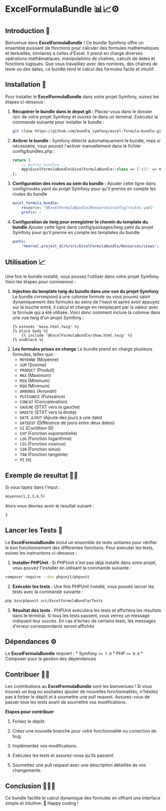 # ExcelFormulaBundle 📊📈⚙️

## Introduction 🌟

Bienvenue dans **ExcelFormulaBundle** ! Ce bundle Symfony offre un ensemble puissant de fonctions pour calculer des formules mathématiques et textuelles, similaires à celles d'Excel. Il prend en charge diverses opérations mathématiques, manipulations de chaînes, calculs de dates et fonctions logiques. Que vous travailliez avec des nombres, des chaînes de texte ou des dates, ce bundle rend le calcul des formules facile et intuitif.

## Installation 🚀

Pour installer le **ExcelFormulaBundle** dans votre projet Symfony, suivez les étapes ci-dessous :

1. **Récupérer le bundle dans le depot git :**
    Placez-vous dans le dossier /src de votre projet Symfony et ouvrez-le dans un terminal. Exécutez la commande suivante pour installer le bundle :
    ```bash
    git clone https://github.com/bundle_symfony/excel-formula-bundle.git
    
2. **Activer le bundle :** 
    Symfony détecte automatiquement le bundle, mais si nécessaire, vous pouvez l'activer manuellement dans le fichier config/bundles.php :
    ```php
    return [
        // Autres bundles...
        App\ExcelFormulaBundle\ExcelFormulaBundle::class => ['all' => true],
    ];
3. **Configuration des routes au sein du bundle :**
    Ajouter cette ligne dans config/routes.yaml du projet Symfony pour qu'il prenne en compte les routes du bundle
    ```yaml
    excel_formula_bundle:
        resource: "@ExcelFormulaBundle/Resources/config/routes.yaml"
        prefix: /
4. **Configuration de twig pour enregistrer le chemin du template du bundle**
    Ajouter cette ligne dans config/packages/twig.yaml du projet Symfony pour qu'il prenne en compte les templates du bundle
    ```yaml
    paths:
        '%kernel.project_dir%/src/ExcelFormulaBundle/Resources/views': ExcelFormulaBundle

## Utilisation 📈

Une fois le bundle installé, vous pouvez l'utiliser dans votre projet Symfony. Voici les étapes pour commencer :

1. **Injection du template twig du bundle dans une vue du projet Symfony**
    Le bundle correspond à une colonne formule ou vous pouvez saisir dynamiquement des formules au seins de l'input et après avoir appuyez sur la touche entré, il calcul et change en remplaçant par la valeur avec la formule qui a été utilisée. Voici donc comment inclure la colonne dans une vue twig d'un projet Symfony :
    ```twig
    {% extends 'base.html.twig' %}
    {% block body %}
        {% include '@ExcelFormulaBundle/show.html.twig' %}
    {% endblock %}

2. **Les formules prises en charge**
    Le bundle prend en charge plusieurs formules, telles que :
    * `MOYENNE` (Moyenne)
    * `SUM` (Somme)
    * `PRODUCT` (Produit)
    * `MAX` (Maximum)
    * `MIN` (Minimum)
    * `MIN` (Minimum)
    * `ARRONDI` (Arrondir)
    * `PUISSANCE` (Puissance)
    * `CONCAT` (Concaténation)
    * `GAUCHE` (STXT vers la gauche)
    * `DROITE` (STXT vers la droite)
    * `DATE_AJOUT` (Ajoute des jours à une date)
    * `DATEDIF` (Diffèrence de jours entre deux dates)
    * `SI` (Condition SI)
    * `EXP` (Fonction exponentielle)
    * `LOG` (Fonction logarithme)
    * `COS` (Fonction cosinus)
    * `SIN` (Fonction sinus)
    * `TAN` (Fonction tangente)
    * `PI` (π)

## Exemple de resultat 🧑‍💻

Si vous tapez dans l'input :
```bash
moyenne(1,2,3,4,5)
```
Alors vous devriez avoir le resultat suivant : 
```bash
3
```

## Lancer les Tests 🧪

Le **ExcelFormulaBundle** inclut un ensemble de tests unitaires pour vérifier le bon fonctionnement des différentes fonctions. Pour exécuter les tests, suivez les instructions ci-dessous :

1. **Installer PHPUnit** : Si PHPUnit n'est pas déjà installé dans votre projet, vous pouvez l'installer en utilisant la commande suivante :
```bash
composer require --dev phpunit/phpunit
```

2. **Exécuter les tests** : Une fois PHPUnit installé, vous pouvez lancer les tests avec la commande suivante :
```bash
php bin/phpunit src/ExcelFormulaBundle/Tests
```

3. **Résultat des tests** : PHPUnit exécutera les tests et affichera les résultats dans le terminal. Si tous les tests passent, vous verrez un message indiquant leur succès. En cas d'échec de certains tests, les messages d'erreur correspondants seront affichés


## Dépendances ⚙️

Le **ExcelFormulaBundle** requiert :
    * Symfony `>= 7.0`
    * PHP `>= 8.0`
    * Composer pour la gestion des dépendances

## Contribuer 👨‍💻

Les contributions au **ExcelFormulaBundle** sont les bienvenues ! Si vous trouvez un bug ou souhaitez ajouter de nouvelles fonctionnalités, n'hésitez pas à forker le dépôt et à soumettre une pull request. Assurez-vous de passer tous les tests avant de soumettre vos modifications.

**Étapes pour contribuer**
1. Forkez le dépôt.

2. Créez une nouvelle branche pour votre fonctionnalité ou correction de bug.

3. Implémentez vos modifications.

4. Exécutez les tests et assurez-vous qu'ils passent.

5. Soumettez une pull request avec une description détaillée de vos changements.

## Conclusion 🎯🎉🚀

Ce bundle facilite le calcul dynamique des formules en offrant une interface simple et intuitive. 💪 Happy coding !
